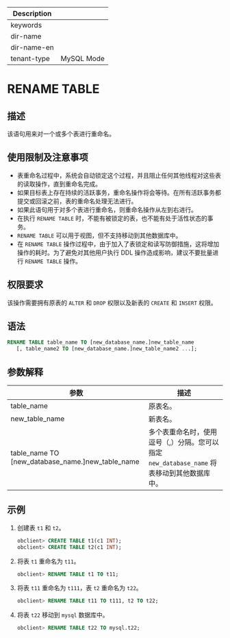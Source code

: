 | Description   |                 |
|---------------|-----------------|
| keywords      |                 |
| dir-name      |                 |
| dir-name-en   |                 |
| tenant-type   | MySQL Mode      |

# RENAME TABLE

## 描述

该语句用来对一个或多个表进行重命名。

## 使用限制及注意事项

* 表重命名过程中，系统会自动锁定这个过程，并且阻止任何其他线程对这些表的读取操作，直到重命名完成。
* 如果目标表上存在持续的活跃事务，重命名操作将会等待。在所有活跃事务都提交或回滚之前，表的重命名处理无法进行。
* 如果此语句用于对多个表进行重命名，则重命名操作从左到右进行。
* 在执行 `RENAME TABLE` 时，不能有被锁定的表，也不能有处于活性状态的事务。
* `RENAME TABLE` 可以用于视图，但不支持移动到其他数据库中。
* 在 `RENAME TABLE` 操作过程中，由于加入了表锁定和读写防御措施，这将增加操作的耗时。为了避免对其他用户执行 DDL 操作造成影响，建议不要批量进行 `RENAME TABLE` 操作。

## 权限要求

该操作需要拥有原表的 `ALTER` 和 `DROP` 权限以及新表的 `CREATE` 和 `INSERT` 权限。

## 语法

```sql
RENAME TABLE table_name TO [new_database_name.]new_table_name
   [, table_name2 TO [new_database_name.]new_table_name2 ...];
```

## 参数解释

|                               **参数**                                |                                  **描述**                                   |
|---------------------------------------------------------------------|---------------------------------------------------------------------------|
| table_name                                                          | 原表名。                                                                      |
| new_table_name                                                      | 新表名。                                                                      |
| table_name  TO \[new_database_name.\]new_table_name | 多个表重命名时，使用逗号（,）分隔。您可以指定 `new_database_name` 将表移动到其他数据库中。 |

## 示例

1. 创建表 `t1` 和 `t2`。

   ```sql
   obclient> CREATE TABLE t1(c1 INT);
   obclient> CREATE TABLE t2(c1 INT);
   ```

2. 将表 `t1` 重命名为 `t11`。

   ```sql
   obclient> RENAME TABLE t1 TO t11;
   ```

3. 将表 `t11` 重命名为 `t111`，表 `t2` 重命名为 `t22`。

   ```sql
   obclient> RENAME TABLE t11 TO t111, t2 TO t22;
   ```

4. 将表 `t22` 移动到 `mysql` 数据库中。

   ```sql
   obclient> RENAME TABLE t22 TO mysql.t22;
   ```
